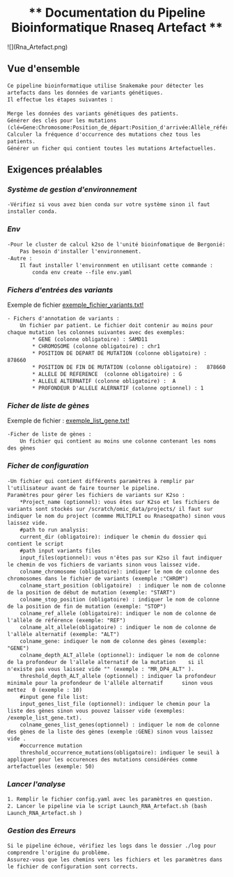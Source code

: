 
<div align="center">
<h1>** Documentation du Pipeline Bioinformatique Rnaseq Artefact **</h1>
</div>
![](Rna_Artefact.png)

## **Vue d'ensemble**
    Ce pipeline bioinformatique utilise Snakemake pour détecter les artefacts dans les données de variants génétiques.
    Il effectue les étapes suivantes :

    Merge les données des variants génétiques des patients.
    Générer des clés pour les mutations (clé=Gene:Chromosome:Position_de_départ:Position_d'arrivée:Allèle_référence:Allèle_alternatif:).
    Calculer la fréquence d'occurrence des mutations chez tous les patients.
    Générer un ficher qui contient toutes les mutations Artefactuelles.

## **Exigences préalables**
### ***Système de gestion d'environnement***
    -Vérifiez si vous avez bien conda sur votre système sinon il faut installer conda.
### ***Env***
    -Pour le cluster de calcul k2so de l'unité bioinfomatique de Bergonié:
        Pas besoin d'installer l'environnement.
    -Autre :
        Il faut installer l'environnment en utilisant cette commande :
            conda env create --file env.yaml
### ***Fichers d'entrées des variants***    
Exemple de fichier [exemple_fichier_variants.txt!](exemples/exemple_fichier_variants.txt)

    - Fichers d'annotation de variants : 
        Un fichier par patient. Le fichier doit contenir au moins pour chaque mutation les colonnes suivantes avec des exemples:
            * GENE (colonne obligatoire) : SAMD11
            * CHROMOSOME (colonne obligatoire) : chr1
            * POSITION DE DEPART DE MUTATION (colonne obligatoire) : 878660
            * POSITION DE FIN DE MUTATION (colonne obligatoire) :   878660 
            * ALLELE DE REFERENCE  (colonne obligatoire) : G
            * ALLELE ALTERNATIF (colonne obligatoire) :  A
            * PROFONDEUR D'ALLELE ALERNATIF (colonne optionnel) : 1   
### ***Ficher de liste de gènes*** 
Exemple de fichier : [exemple_list_gene.txt!](exemples/exemple_list_gene.txt)

    -Ficher de liste de gènes :
        Un fichier qui contient au moins une colonne contenant les noms des gènes
### ***Ficher de configuration***

    -Un fichier qui contient différents paramètres à remplir par l'utilisateur avant de faire tourner le pipeline.
    Paramètres pour gérer les fichiers de variants sur K2so :
        *Project_name (optionnel): vous êtes sur K2so et les fichiers de variants sont stockés sur /scratch/omic_data/projects/ il faut sur indiquer le nom du project (commme MULTIPLI ou Rnaseqpatho) sinon vous laissez vide.
        #path to run analysis:
        current_dir (obligatoire): indiquer le chemin du dossier qui contient le script
        #path input variants files
        input_files(optionnel): vous n'êtes pas sur K2so il faut indiquer le chemin de vos fichiers de variants sinon vous laissez vide.
        colname_chromosome (obligatoire): indiquer le nom de colonne des chromosomes dans le fichier de variants (exemple :"CHROM")
        colname_start_position (obligatoire)  : indiquer le nom de colonne de la position de début de mutation (exemple: "START")
        colname_stop_position (obligatoire) : indiquer le nom de colonne de la position de fin de mutation (exemple: "STOP")
        colname_ref_allele (obligatoire): indiquer le nom de colonne de l'allèle de référence (exemple: "REF")
        colname_alt_allele(obligatoire) : indiquer le nom de colonne de l'allèle alternatif (exemple: "ALT")       
        colname_gene: indiquer le nom de colonne des gènes (exemple: "GENE")
        colname_depth_ALT_allele (optionnel): indiquer le nom de colonne de la profondeur de l'allele alternatif de la mutation    si il n'existe pas vous laissez vide "" (exemple : "MR_DP4_ALT" ).
        threshold_depth_ALT_allele (optionnel) : indiquer la profondeur minimale pour la profondeur de l'alléle alternatif      sinon vous mettez  0 (exemple : 10)
        #input gene file list:
        input_genes_list_file (optionnel): indiquer le chemin pour la liste des gènes sinon vous pouvez laisser vide (exemples: /exemple_list_gene.txt).
        colname_genes_list_genes(optionnel) : indiquer le nom de colonne des gènes de la liste des gènes (exemple :GENE) sinon vous laissez vide . 
        #occurrence mutation
        threshold_occurrence_mutations(obligatoire): indiquer le seuil à appliquer pour les occurences des mutations considérées comme artefactuelles (exemple: 50)
### ***Lancer l'analyse***
    1. Remplir le fichier config.yaml avec les paramètres en question.
    2. Lancer le pipeline via le script Launch_RNA_Artefact.sh (bash  Launch_RNA_Artefact.sh )

### ***Gestion des Erreurs***
    Si le pipeline échoue, vérifiez les logs dans le dossier ./log pour comprendre l'origine du problème.
    Assurez-vous que les chemins vers les fichiers et les paramètres dans le fichier de configuration sont corrects.